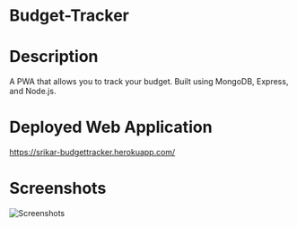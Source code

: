# Budget-Tracker

# Description
A PWA that allows you to track your budget. Built using MongoDB, Express, and Node.js.

# Deployed Web Application 

https://srikar-budgettracker.herokuapp.com/


# Screenshots 

![Screenshots](/Users/srikarkudumula/Desktop/budget-tracker/Screenshots/img.jpg?raw=true "Screenshots")
